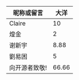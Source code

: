 | 昵称或留言   | 大洋    |
| ------- | ----- |
| Claire  | 10    |
| 煌金      | 2     |
| 谢新宇     | 8.88  |
| 劉易困     | 5     |
| 向开源者致敬! | 66.66 |
